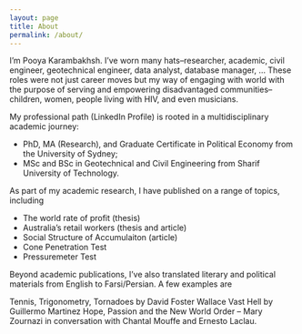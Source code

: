 ```yaml
---
layout: page
title: About
permalink: /about/
---
```


I’m Pooya Karambakhsh. I’ve worn many hats–researcher, academic, civil engineer, geotechnical engineer, data analyst, database manager, … These roles were not just career moves but my way of engaging with world with the purpose of serving and empowering disadvantaged communities–children, women, people living with HIV, and even musicians.

My professional path (LinkedIn Profile) is rooted in a multidisciplinary academic journey:

- PhD, MA (Research), and Graduate Certificate in Political Economy from the University of Sydney;
- MSc and BSc in Geotechnical and Civil Engineering from Sharif University of Technology.

As part of my academic research, I have published on a range of topics, including

- The world rate of profit (thesis)
- Australia’s retail workers (thesis and article)
- Social Structure of Accumulaiton (article)
- Cone Penetration Test
- Pressuremeter Test

Beyond academic publications, I’ve also translated literary and political materials from English to Farsi/Persian. A few examples are

Tennis, Trigonometry, Tornadoes by David Foster Wallace
Vast Hell by Guillermo Martinez
Hope, Passion and the New World Order – Mary Zournazi in conversation with Chantal Mouffe and Ernesto Laclau.
